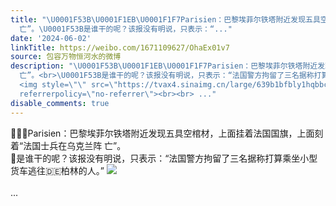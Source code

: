```yaml
---
title: "\U0001F53B\U0001F1EB\U0001F1F7Parisien：巴黎埃菲尔铁塔附近发现五具空棺材，上面挂着法国国旗，上面刻着“法国士兵在乌克兰阵
  亡”。\U0001F53B是谁干的呢？该报没有明说，只表示：“..."
date: '2024-06-02'
linkTitle: https://weibo.com/1671109627/OhaEx01v7
source: 包容万物恒河水的微博
description: "\U0001F53B\U0001F1EB\U0001F1F7Parisien：巴黎埃菲尔铁塔附近发现五具空棺材，上面挂着法国国旗，上面刻着“法国士兵在乌克兰阵
  亡”。<br>\U0001F53B是谁干的呢？该报没有明说，只表示：“法国警方拘留了三名据称打算乘坐小型货车逃往\U0001F1E9\U0001F1EA柏林的人。”
  <img style=\"\" src=\"https://tvax4.sinaimg.cn/large/639b1bfbly1hqbbcwmyiij20pw0g6qbn.jpg\"
  referrerpolicy=\"no-referrer\"><br><br> ..."
disable_comments: true
---
```

🔻🇫🇷Parisien：巴黎埃菲尔铁塔附近发现五具空棺材，上面挂着法国国旗，上面刻着“法国士兵在乌克兰阵 亡”。<br>🔻是谁干的呢？该报没有明说，只表示：“法国警方拘留了三名据称打算乘坐小型货车逃往🇩🇪柏林的人。” <img style="" src="https://tvax4.sinaimg.cn/large/639b1bfbly1hqbbcwmyiij20pw0g6qbn.jpg" referrerpolicy="no-referrer"><br><br> ...